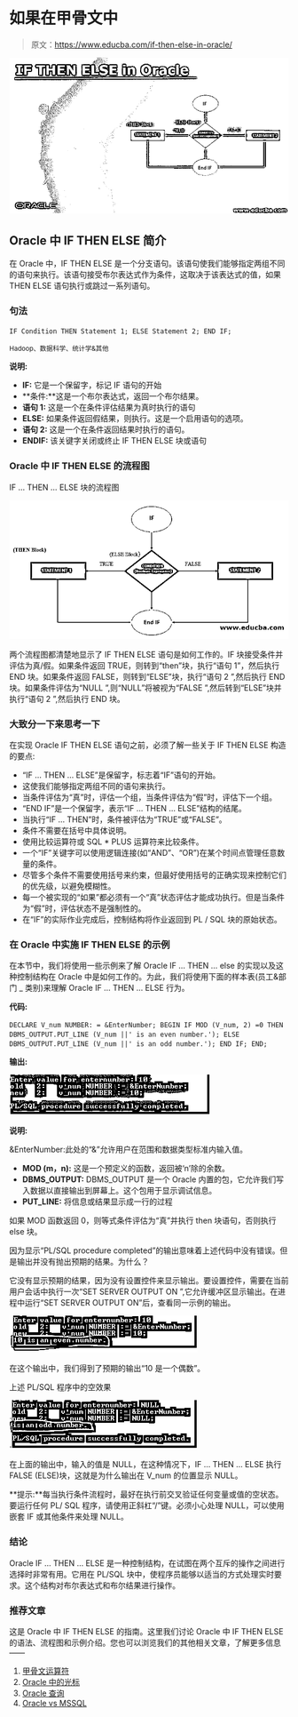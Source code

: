 # 如果在甲骨文中

> 原文：<https://www.educba.com/if-then-else-in-oracle/>

![IF THEN ELSE in Oracle](img/82195861b3cf63d577805c1098f7d933.png)



## Oracle 中 IF THEN ELSE 简介

在 Oracle 中，IF THEN ELSE 是一个分支语句。该语句使我们能够指定两组不同的语句来执行。该语句接受布尔表达式作为条件，这取决于该表达式的值，如果 THEN ELSE 语句执行或跳过一系列语句。

### 句法

`IF Condition
THEN
Statement 1;
ELSE
Statement 2;
END IF;`

<small>Hadoop、数据科学、统计学&其他</small>

**说明:**

*   **IF:** 它是一个保留字，标记 IF 语句的开始
*   **条件:**这是一个布尔表达式，返回一个布尔结果。
*   **语句 1:** 这是一个在条件评估结果为真时执行的语句
*   **ELSE:** 如果条件返回假结果，则执行。这是一个启用语句的选项。
*   **语句 2:** 这是一个在条件返回结果时执行的语句。
*   **ENDIF:** 该关键字关闭或终止 IF THEN ELSE 块或语句

### Oracle 中 IF THEN ELSE 的流程图

IF … THEN … ELSE 块的流程图

![Flow chart of IF THEN ELSE Block](img/0dd396c75c45955a91c92c40b2a2032b.png)



两个流程图都清楚地显示了 IF THEN ELSE 语句是如何工作的。IF 块接受条件并评估为真/假。如果条件返回 TRUE，则转到“then”块，执行“语句 1”，然后执行 END 块。如果条件返回 FALSE，则转到“ELSE”块，执行“语句 2 ”,然后执行 END 块。如果条件评估为“NULL ”,则“NULL”将被视为“FALSE ”,然后转到“ELSE”块并执行“语句 2 ”,然后执行 END 块。

### 大致分一下来思考一下

在实现 Oracle IF THEN ELSE 语句之前，必须了解一些关于 IF THEN ELSE 构造的要点:

*   “IF … THEN … ELSE”是保留字，标志着“IF”语句的开始。
*   这使我们能够指定两组不同的语句来执行。
*   当条件评估为“真”时，评估一个组，当条件评估为“假”时，评估下一个组。
*   “END IF”是一个保留字，表示“IF … THEN … ELSE”结构的结尾。
*   当执行“IF … THEN”时，条件被评估为“TRUE”或“FALSE”。
*   条件不需要在括号中具体说明。
*   使用比较运算符或 SQL * PLUS 运算符来比较条件。
*   一个“IF”关键字可以使用逻辑连接(如“AND”、“OR”)在某个时间点管理任意数量的条件。
*   尽管多个条件不需要使用括号来约束，但最好使用括号的正确实现来控制它们的优先级，以避免模糊性。
*   每一个被实现的“如果”都必须有一个“真”状态评估才能成功执行。但是当条件为“假”时，评估状态不是强制性的。
*   在“IF”的实际作业完成后，控制结构将作业返回到 PL / SQL 块的原始状态。

### 在 Oracle 中实施 IF THEN ELSE 的示例

在本节中，我们将使用一些示例来了解 Oracle IF … THEN … else 的实现以及这种控制结构在 Oracle 中是如何工作的。为此，我们将使用下面的样本表(员工&部门 _ 类别)来理解 Oracle IF … THEN … ELSE 行为。

**代码:**

`DECLARE
V_num NUMBER: = &EnterNumber;
BEGIN
IF MOD (V_num, 2) =0 THEN
DBMS_OUTPUT.PUT_LINE (V_num ||' is an even number.');
ELSE
DBMS_OUTPUT.PUT_LINE (V_num ||' is an odd number.');
END IF;
END;`

**输出:**

![IF THEN ELSE in Oracle](img/d977c7a7fa03ae941f887642a023df0e.png)



**说明:**

&EnterNumber:此处的“&”允许用户在范围和数据类型标准内输入值。

*   **MOD (m，n):** 这是一个预定义的函数，返回被‘n’除的余数。
*   **DBMS_OUTPUT:** DBMS_OUTPUT 是一个 Oracle 内置的包，它允许我们写入数据以直接输出到屏幕上。这个包用于显示调试信息。
*   **PUT_LINE:** 将信息或结果显示成一行的过程

如果 MOD 函数返回 0，则等式条件评估为“真”并执行 then 块语句，否则执行 else 块。

因为显示“PL/SQL procedure completed”的输出意味着上述代码中没有错误。但是输出并没有抛出预期的结果。为什么？

它没有显示预期的结果，因为没有设置控件来显示输出。要设置控件，需要在当前用户会话中执行一次“SET SERVER OUTPUT ON ”,它允许缓冲区显示输出。在进程中运行“SET SERVER OUTPUT ON”后，查看同一示例的输出。

![NULL effect](img/c8deee9ffcab92c03dd8d4395c832d95.png)



在这个输出中，我们得到了预期的输出“10 是一个偶数”。

上述 PL/SQL 程序中的空效果

![NULL effect](img/4bcc90cb69f326e300a561a30b8f0a16.png)



在上面的输出中，输入的值是 NULL，在这种情况下，IF … THEN … ELSE 执行 FALSE (ELSE)块，这就是为什么输出在 V_num 的位置显示 NULL。

**提示:**每当执行条件流程时，最好在执行前交叉验证任何变量或值的空状态。要运行任何 PL/ SQL 程序，请使用正斜杠“/”键。必须小心处理 NULL，可以使用嵌套 IF 或其他条件来处理 NULL。

### 结论

Oracle IF … THEN … ELSE 是一种控制结构，在试图在两个互斥的操作之间进行选择时非常有用。它用在 PL/SQL 块中，使程序员能够以适当的方式处理实时要求。这个结构对布尔表达式和布尔结果进行操作。

### 推荐文章

这是 Oracle 中 IF THEN ELSE 的指南。这里我们讨论 Oracle 中 IF THEN ELSE 的语法、流程图和示例介绍。您也可以浏览我们的其他相关文章，了解更多信息——

1.  [甲骨文运算符](https://www.educba.com/oracle-operators/)
2.  [Oracle 中的光标](https://www.educba.com/cursor-in-oracle/)
3.  [Oracle 查询](https://www.educba.com/oracle-queries/)
4.  [Oracle vs MSSQL](https://www.educba.com/oracle-vs-mssql/)






